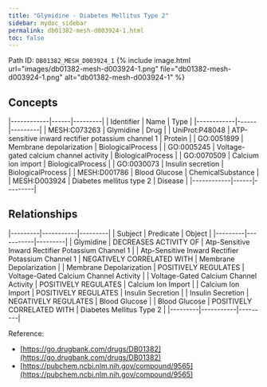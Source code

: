 ```yaml
---
title: "Glymidine - Diabetes Mellitus Type 2"
sidebar: mydoc_sidebar
permalink: db01382-mesh-d003924-1.html
toc: false 
---
```



Path ID: `DB01382_MESH_D003924_1`
{% include image.html url="images/db01382-mesh-d003924-1.png" file="db01382-mesh-d003924-1.png" alt="db01382-mesh-d003924-1" %}

## Concepts

|------------|------|---------|
| Identifier | Name | Type    |
|------------|------|---------|
| MESH:C073263 | Glymidine | Drug |
| UniProt:P48048 | ATP-sensitive inward rectifier potassium channel 1 | Protein |
| GO:0051899 | Membrane depolarization | BiologicalProcess |
| GO:0005245 | Voltage-gated calcium channel activity | BiologicalProcess |
| GO:0070509 | Calcium ion import | BiologicalProcess |
| GO:0030073 | Insulin secretion | BiologicalProcess |
| MESH:D001786 | Blood Glucose | ChemicalSubstance |
| MESH:D003924 | Diabetes mellitus type 2 | Disease |
|------------|------|---------|

## Relationships

|---------|-----------|---------|
| Subject | Predicate | Object  |
|---------|-----------|---------|
| Glymidine | DECREASES ACTIVITY OF | Atp-Sensitive Inward Rectifier Potassium Channel 1 |
| Atp-Sensitive Inward Rectifier Potassium Channel 1 | NEGATIVELY CORRELATED WITH | Membrane Depolarization |
| Membrane Depolarization | POSITIVELY REGULATES | Voltage-Gated Calcium Channel Activity |
| Voltage-Gated Calcium Channel Activity | POSITIVELY REGULATES | Calcium Ion Import |
| Calcium Ion Import | POSITIVELY REGULATES | Insulin Secretion |
| Insulin Secretion | NEGATIVELY REGULATES | Blood Glucose |
| Blood Glucose | POSITIVELY CORRELATED WITH | Diabetes Mellitus Type 2 |
|---------|-----------|---------|

Reference: 
  - [https://go.drugbank.com/drugs/DB01382](https://go.drugbank.com/drugs/DB01382)
  - [https://pubchem.ncbi.nlm.nih.gov/compound/9565](https://pubchem.ncbi.nlm.nih.gov/compound/9565)
